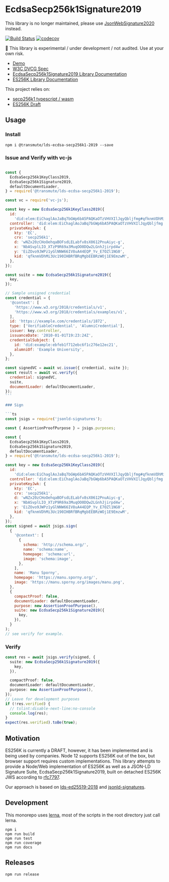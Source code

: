 # EcdsaSecp256k1Signature2019

This library is no longer maintained, please use [JsonWebSignature2020](https://github.com/w3c-ccg/lds-jws2020) instead.


[![Build Status](https://travis-ci.org/decentralized-identity/lds-ecdsa-secp256k1-2019.js.svg?branch=master)](https://travis-ci.org/decentralized-identity/lds-ecdsa-secp256k1-2019.js) [![codecov](https://codecov.io/gh/decentralized-identity/lds-ecdsa-secp256k1-2019.js/branch/master/graph/badge.svg)](https://codecov.io/gh/decentralized-identity/lds-ecdsa-secp256k1-2019.js)

🚧 This library is experimental / under development / not audited. Use at your own risk.

- [Demo](https://identity.foundation/lds-ecdsa-secp256k1-2019.js/demo)
- [W3C DVCG Spec](https://w3c-dvcg.github.io/lds-ecdsa-secp256k1-2019/)
- [EcdsaSecp256k1Signature2019 Library Documentation](https://identity.foundation/lds-ecdsa-secp256k1-2019.js/lds-ecdsa-secp256k1-2019/)
- [ES256K Library Documentation](https://identity.foundation/lds-ecdsa-secp256k1-2019.js/es256k-jws-ts/)

This project relies on:

- [secp256k1 typescript / wasm](https://github.com/bitauth/bitcoin-ts)
- [ES256K Draft](https://tools.ietf.org/html/draft-ietf-cose-webauthn-algorithms-01)

## Usage

### Install

```
npm i @transmute/lds-ecdsa-secp256k1-2019 --save
```

### Issue and Verify with vc-js

````js

const {
  EcdsaSecp256k1KeyClass2019,
  EcdsaSecp256k1Signature2019,
  defaultDocumentLoader,
} = require('@transmute/lds-ecdsa-secp256k1-2019');

const vc = require('vc-js');

const key = new EcdsaSecp256k1KeyClass2019({
  id:
    'did:elem:EiChaglAoJaBq7bGWp6bA5PAQKaOTzVHVXIlJqyQbljfmg#qfknmVDhMi3Uc190IHBRfBRqMgbEEBRzWOj1E9EmzwM',
  controller: 'did:elem:EiChaglAoJaBq7bGWp6bA5PAQKaOTzVHVXIlJqyQbljfmg',
  privateKeyJwk: {
    kty: 'EC',
    crv: 'secp256k1',
    d: 'wNZx20zCHoOehqaBOFsdLELabfv8sX0612PnuAiyc-g',
    x: 'NbASvplLIO_XTzP9R69a3MuqOO0DQw2LGnhJjirpd4w',
    y: 'EiZOvo9JWPz1yGlNNW66IV8uA44EQP_Yv_E7OZl1NG0',
    kid: 'qfknmVDhMi3Uc190IHBRfBRqMgbEEBRzWOj1E9EmzwM',
  },
});

const suite = new EcdsaSecp256k1Signature2019({
  key,
});

// Sample unsigned credential
const credential = {
  '@context': [
    'https://www.w3.org/2018/credentials/v1',
    'https://www.w3.org/2018/credentials/examples/v1',
  ],
  id: 'https://example.com/credentials/1872',
  type: ['VerifiableCredential', 'AlumniCredential'],
  issuer: key.controller,
  issuanceDate: '2010-01-01T19:23:24Z',
  credentialSubject: {
    id: 'did:example:ebfeb1f712ebc6f1c276e12ec21',
    alumniOf: 'Example University',
  },
};

const signedVC = await vc.issue({ credential, suite });
const result = await vc.verify({
  credential: signedVC,
  suite,
  documentLoader: defaultDocumentLoader,
});
```

### Sign

```ts
const jsigs = require('jsonld-signatures');

const { AssertionProofPurpose } = jsigs.purposes;

const {
  EcdsaSecp256k1KeyClass2019,
  EcdsaSecp256k1Signature2019,
  defaultDocumentLoader,
} = require('@transmute/lds-ecdsa-secp256k1-2019');

const key = new EcdsaSecp256k1KeyClass2019({
  id:
    'did:elem:EiChaglAoJaBq7bGWp6bA5PAQKaOTzVHVXIlJqyQbljfmg#qfknmVDhMi3Uc190IHBRfBRqMgbEEBRzWOj1E9EmzwM',
  controller: 'did:elem:EiChaglAoJaBq7bGWp6bA5PAQKaOTzVHVXIlJqyQbljfmg',
  privateKeyJwk: {
    kty: 'EC',
    crv: 'secp256k1',
    d: 'wNZx20zCHoOehqaBOFsdLELabfv8sX0612PnuAiyc-g',
    x: 'NbASvplLIO_XTzP9R69a3MuqOO0DQw2LGnhJjirpd4w',
    y: 'EiZOvo9JWPz1yGlNNW66IV8uA44EQP_Yv_E7OZl1NG0',
    kid: 'qfknmVDhMi3Uc190IHBRfBRqMgbEEBRzWOj1E9EmzwM',
  },
});
const signed = await jsigs.sign(
  {
    '@context': [
      {
        schema: 'http://schema.org/',
        name: 'schema:name',
        homepage: 'schema:url',
        image: 'schema:image',
      },
    ],
    name: 'Manu Sporny',
    homepage: 'https://manu.sporny.org/',
    image: 'https://manu.sporny.org/images/manu.png',
  },
  {
    compactProof: false,
    documentLoader: defaultDocumentLoader,
    purpose: new AssertionProofPurpose(),
    suite: new EcdsaSecp256k1Signature2019({
      key,
    }),
  }
);
// see verify for example.
````

### Verify

```ts
const res = await jsigs.verify(signed, {
  suite: new EcdsaSecp256k1Signature2019({
    key,
  }),

  compactProof: false,
  documentLoader: defaultDocumentLoader,
  purpose: new AssertionProofPurpose(),
});
// Leave for development purposes
if (!res.verified) {
  // tslint:disable-next-line:no-console
  console.log(res);
}
expect(res.verified).toBe(true);
```

## Motivation

ES256K is currently a DRAFT, however, it has been implemented and is being used by companies. Node 12 supports ES256K out of the box, but browser support requires custom implementations. This library attempts to provide a Node/Web implementation of ES256K as well as a JSON-LD Signature Suite, EcdsaSecp256k1Signature2019, built on detached ES256K JWS according to [rfc7797](https://tools.ietf.org/html/rfc7797#section-6).

Our approach is based on [lds-ed25519-2018](https://w3c-dvcg.github.io/lds-ed25519-2018/) and [jsonld-signatures](https://github.com/digitalbazaar/jsonld-signatures).

## Development

This monorepo uses [lerna](https://github.com/lerna/lerna), most of the scripts in the root directory just call lerna.

```
npm i
npm run build
npm run test
npm run coverage
npm run docs
```

## Releases

```
npm run release
```
